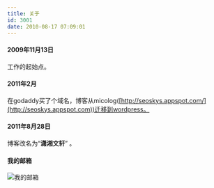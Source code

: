 ```yaml
---
title: 关于
id: 3001
date: 2010-08-17 07:09:01
---
```


#### 2009年11月13日

工作的起始点。

#### 2011年2月

在godaddy买了个域名，博客从micolog([http://seoskys.appspot.com/](http://seoskys.appspot.com))迁移到wordpress。

#### 2011年8月28日

博客改名为“**潇湘文轩**” 。

#### 我的邮箱

![我的邮箱](http://pic.yupoo.com/sbmzhcn/AQ1269O5/YK4PC.png "我的邮箱")